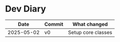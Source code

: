 # Dev Diary

| Date       | Commit | What changed       |
|------------|--------|--------------------|
| 2025-05-02 | v0     | Setup core classes |
